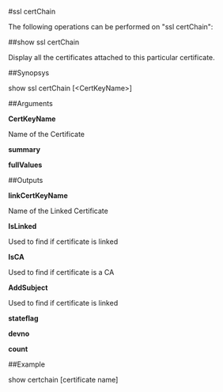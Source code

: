 #ssl certChain

The following operations can be performed on "ssl certChain":


##show ssl certChain

Display all the certificates attached to this particular certificate.


##Synopsys

show ssl certChain [&lt;CertKeyName>]


##Arguments

<b>CertKeyName</b>
Name of the Certificate

<b>summary</b>

<b>fullValues</b>



##Outputs

<b>linkCertKeyName</b>
Name of the Linked Certificate

<b>IsLinked</b>
Used to find if certificate is linked

<b>IsCA</b>
Used to find if certificate is a CA

<b>AddSubject</b>
Used to find if certificate is linked

<b>stateflag</b>

<b>devno</b>

<b>count</b>



##Example

show certchain [certificate name]

